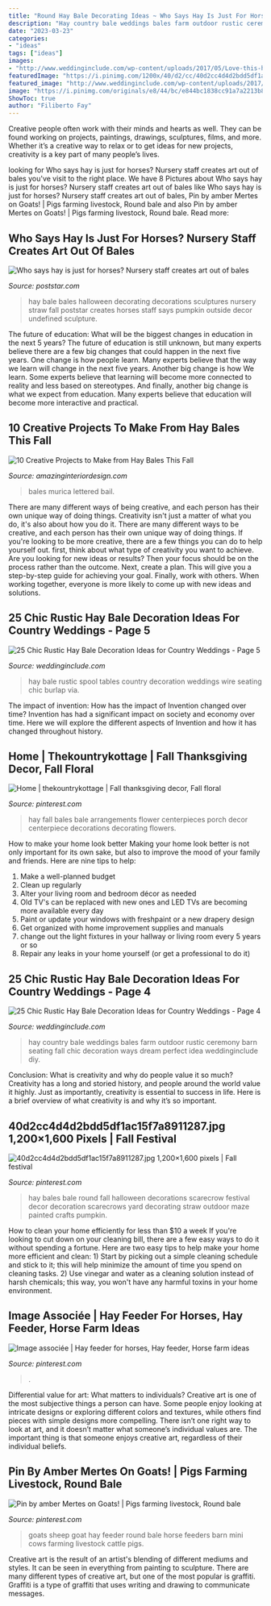 ```yaml
---
title: "Round Hay Bale Decorating Ideas ~ Who Says Hay Is Just For Horses? Nursery Staff Creates Art Out Of Bales"
description: "Hay country bale weddings bales farm outdoor rustic ceremony barn seating fall chic decoration ways dream perfect idea weddinginclude diy"
date: "2023-03-23"
categories:
- "ideas"
tags: ["ideas"]
images:
- "http://www.weddinginclude.com/wp-content/uploads/2017/05/Love-this-hay-bale-idea-for-a-farm-wedding.jpg"
featuredImage: "https://i.pinimg.com/1200x/40/d2/cc/40d2cc4d4d2bdd5df1ac15f7a8911287.jpg"
featured_image: "http://www.weddinginclude.com/wp-content/uploads/2017/05/Wire-spool-tables-with-burlap-hay-bale-seating.jpg"
image: "https://i.pinimg.com/originals/e8/44/bc/e844bc1838cc91a7a2213b848ac2c468.jpg"
ShowToc: true
author: "Filiberto Fay"
---
```



Creative people often work with their minds and hearts as well. They can be found working on projects, paintings, drawings, sculptures, films, and more. Whether it’s a creative way to relax or to get ideas for new projects, creativity is a key part of many people’s lives.

	

		
looking for Who says hay is just for horses? Nursery staff creates art out of bales you've visit to the right place. We have 8 Pictures about Who says hay is just for horses? Nursery staff creates art out of bales like Who says hay is just for horses? Nursery staff creates art out of bales, Pin by amber Mertes on Goats! | Pigs farming livestock, Round bale and also Pin by amber Mertes on Goats! | Pigs farming livestock, Round bale. Read more:
		
    
## Who Says Hay Is Just For Horses? Nursery Staff Creates Art Out Of Bales

<img loading=lazy src="https://bloximages.chicago2.vip.townnews.com/poststar.com/content/tncms/assets/v3/editorial/2/b7/2b773006-3c2e-11e3-ae83-0019bb2963f4/52684662af1f0.image.jpg" onerror="this.onerror=null;this.src='https://tse3.mm.bing.net/th?id=OIP.eqYbacHsLklpwG37MDCoJQAAAA&amp;pid=15.1';" alt="Who says hay is just for horses? Nursery staff creates art out of bales">

_Source: poststar.com_

>hay bale bales halloween decorating decorations sculptures nursery straw fall poststar creates horses staff says pumpkin outside decor undefined sculpture. 

	

The future of education: What will be the biggest changes in education in the next 5 years?
The future of education is still unknown, but many experts believe there are a few big changes that could happen in the next five years. 
One change is how people learn. Many experts believe that the way we learn will change in the next five years. 
Another big change is how We learn. Some experts believe that learning will become more connected to reality and less based on stereotypes. 
And finally, another big change is what we expect from education. Many experts believe that education will become more interactive and practical.

    
## 10 Creative Projects To Make From Hay Bales This Fall

<img loading=lazy src="https://www.amazinginteriordesign.com/wp-content/uploads/2016/10/10-creative-projects-to-make-from-hay-bales-this-fall-3.jpg" onerror="this.onerror=null;this.src='https://tse3.mm.bing.net/th?id=OIP.8yCeLilAJkycEAcs1SadKwHaKG&amp;pid=15.1';" alt="10 Creative Projects to Make from Hay Bales This Fall">

_Source: amazinginteriordesign.com_

>bales murica lettered bail. 

	

There are many different ways of being creative, and each person has their own unique way of doing things.
Creativity isn't just a matter of what you do, it's also about how you do it. There are many different ways to be creative, and each person has their own unique way of doing things. If you're looking to be more creative, there are a few things you can do to help yourself out. first, think about what type of creativity you want to achieve. Are you looking for new ideas or results? Then your focus should be on the process rather than the outcome. Next, create a plan. This will give you a step-by-step guide for achieving your goal. Finally, work with others. When working together, everyone is more likely to come up with new ideas and solutions.

    
## 25 Chic Rustic Hay Bale Decoration Ideas For Country Weddings - Page 5

<img loading=lazy src="http://www.weddinginclude.com/wp-content/uploads/2017/05/Wire-spool-tables-with-burlap-hay-bale-seating.jpg" onerror="this.onerror=null;this.src='https://tse4.mm.bing.net/th?id=OIP.np4t8htatnIDFvz0HTIwWgHaJ4&amp;pid=15.1';" alt="25 Chic Rustic Hay Bale Decoration Ideas for Country Weddings - Page 5">

_Source: weddinginclude.com_

>hay bale rustic spool tables country decoration weddings wire seating chic burlap via. 

	

The impact of invention: How has the impact of Invention changed over time?
Invention has had a significant impact on society and economy over time. Here we will explore the different aspects of Invention and how it has changed throughout history.

    
## Home | Thekountrykottage | Fall Thanksgiving Decor, Fall Floral

<img loading=lazy src="https://i.pinimg.com/originals/e8/44/bc/e844bc1838cc91a7a2213b848ac2c468.jpg" onerror="this.onerror=null;this.src='https://tse1.mm.bing.net/th?id=OIP.OJgcHUiP8c9op7wsEr_5AwHaHa&amp;pid=15.1';" alt="Home | thekountrykottage | Fall thanksgiving decor, Fall floral">

_Source: pinterest.com_

>hay fall bales bale arrangements flower centerpieces porch decor centerpiece decorations decorating flowers. 

	

How to make your home look better
Making your home look better is not only important for its own sake, but also to improve the mood of your family and friends. Here are nine tips to help: 
1. Make a well-planned budget
2. Clean up regularly
3. Alter your living room and bedroom décor as needed
4. Old TV's can be replaced with new ones and LED TVs are becoming more available every day 
5. Paint or update your windows with freshpaint or a new drapery design 
6. Get organized with home improvement supplies and manuals 
7. change out the light fixtures in your hallway or living room every 5 years or so 
8. Repair any leaks in your home yourself (or get a professional to do it) 

    
## 25 Chic Rustic Hay Bale Decoration Ideas For Country Weddings - Page 4

<img loading=lazy src="http://www.weddinginclude.com/wp-content/uploads/2017/05/Love-this-hay-bale-idea-for-a-farm-wedding.jpg" onerror="this.onerror=null;this.src='https://tse2.mm.bing.net/th?id=OIP.D_-jeuHfHg8hUEiSfw00rwHaLH&amp;pid=15.1';" alt="25 Chic Rustic Hay Bale Decoration Ideas for Country Weddings - Page 4">

_Source: weddinginclude.com_

>hay country bale weddings bales farm outdoor rustic ceremony barn seating fall chic decoration ways dream perfect idea weddinginclude diy. 

	

Conclusion: What is creativity and why do people value it so much?
Creativity has a long and storied history, and people around the world value it highly. Just as importantly, creativity is essential to success in life. Here is a brief overview of what creativity is and why it’s so important.

    
## 40d2cc4d4d2bdd5df1ac15f7a8911287.jpg 1,200×1,600 Pixels | Fall Festival

<img loading=lazy src="https://i.pinimg.com/1200x/40/d2/cc/40d2cc4d4d2bdd5df1ac15f7a8911287.jpg" onerror="this.onerror=null;this.src='https://tse2.mm.bing.net/th?id=OIP.-_-l5Yv1BJBQ6yIPYW7iAgHaJ4&amp;pid=15.1';" alt="40d2cc4d4d2bdd5df1ac15f7a8911287.jpg 1,200×1,600 pixels | Fall festival">

_Source: pinterest.com_

>hay bales bale round fall halloween decorations scarecrow festival decor decoration scarecrows yard decorating straw outdoor maze painted crafts pumpkin. 

	

How to clean your home efficiently for less than $10 a week
If you're looking to cut down on your cleaning bill, there are a few easy ways to do it without spending a fortune. Here are two easy tips to help make your home more efficient and clean: 1) Start by picking out a simple cleaning schedule and stick to it; this will help minimize the amount of time you spend on cleaning tasks. 2) Use vinegar and water as a cleaning solution instead of harsh chemicals; this way, you won't have any harmful toxins in your home environment.

    
## Image Associée | Hay Feeder For Horses, Hay Feeder, Horse Farm Ideas

<img loading=lazy src="https://i.pinimg.com/736x/19/c3/3c/19c33c5f18deaf9796891322348c94a4.jpg" onerror="this.onerror=null;this.src='https://tse1.mm.bing.net/th?id=OIP.64RE77WVhKOMyQlXt3IbBgHaE8&amp;pid=15.1';" alt="Image associée | Hay feeder for horses, Hay feeder, Horse farm ideas">

_Source: pinterest.com_

>. 

	

Differential value for art: What matters to individuals?
Creative art is one of the most subjective things a person can have. Some people enjoy looking at intricate designs or exploring different colors and textures, while others find pieces with simple designs more compelling. There isn’t one right way to look at art, and it doesn’t matter what someone’s individual values are. The important thing is that someone enjoys creative art, regardless of their individual beliefs.

    
## Pin By Amber Mertes On Goats! | Pigs Farming Livestock, Round Bale

<img loading=lazy src="https://i.pinimg.com/736x/dd/b8/0b/ddb80bc5e1dcb3d72e39119e04d25968.jpg" onerror="this.onerror=null;this.src='https://tse2.mm.bing.net/th?id=OIP.etCmlmV2xIvA9LpjWI3j8QHaFj&amp;pid=15.1';" alt="Pin by amber Mertes on Goats! | Pigs farming livestock, Round bale">

_Source: pinterest.com_

>goats sheep goat hay feeder round bale horse feeders barn mini cows farming livestock cattle pigs. 

	

Creative art is the result of an artist's blending of different mediums and styles. It can be seen in everything from painting to sculpture. There are many different types of creative art, but one of the most popular is graffiti. Graffiti is a type of graffiti that uses writing and drawing to communicate messages.

